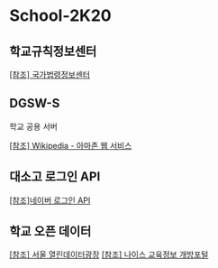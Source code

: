 # School-2K20
## 학교규칙정보센터
[[참조] 국가법령정보센터](http://www.law.go.kr/LSW//main.html)
## DGSW-S
학교 공용 서버

[[참조] Wikipedia - 아마존 웹 서비스](https://ko.wikipedia.org/wiki/%EC%95%84%EB%A7%88%EC%A1%B4_%EC%9B%B9_%EC%84%9C%EB%B9%84%EC%8A%A4)
## 대소고 로그인 API
[[참조]네이버 로그인 API](https://developers.naver.com/products/login/api/)
## 학교 오픈 데이터
[[참조] 서울 열린데이터광장](http://data.seoul.go.kr/)
[[참조] 나이스 교육정보 개방포털](https://open.neis.go.kr/portal/guide/apiIntroPage.do)
